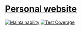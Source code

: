 # [Personal website](https://seanfloyd.ca)

[![Maintainability](https://api.codeclimate.com/v1/badges/85ce6d0f62a56301fb5f/maintainability)](https://codeclimate.com/github/SeanLF/seanfloyd.ca/maintainability)
[![Test Coverage](https://api.codeclimate.com/v1/badges/85ce6d0f62a56301fb5f/test_coverage)](https://codeclimate.com/github/SeanLF/seanfloyd.ca/test_coverage)
